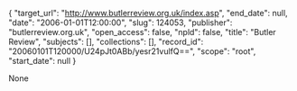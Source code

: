 {
  "target_url": "http://www.butlerreview.org.uk/index.asp", 
  "end_date": null, 
  "date": "2006-01-01T12:00:00", 
  "slug": 124053, 
  "publisher": "butlerreview.org.uk", 
  "open_access": false, 
  "npld": false, 
  "title": "Butler Review", 
  "subjects": [], 
  "collections": [], 
  "record_id": "20060101T120000/U24pJt0ABb/yesr21vulfQ==", 
  "scope": "root", 
  "start_date": null
}

None
